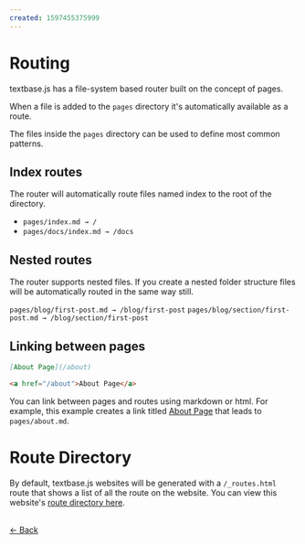 ```yaml
---
created: 1597455375999
---
```


# Routing

textbase.js has a file-system based router built on the concept of pages.

When a file is added to the `pages` directory it's automatically available as a route.

The files inside the `pages` directory can be used to define most common patterns.

## Index routes

The router will automatically route files named index to the root of the directory.

- `pages/index.md → /`
- `pages/docs/index.md → /docs`

## Nested routes

The router supports nested files. If you create a nested folder structure files will be automatically routed in the same way still.

`pages/blog/first-post.md → /blog/first-post`
`pages/blog/section/first-post.md → /blog/section/first-post`

## Linking between pages

```md
[About Page](/about)
```

```html
<a href="/about">About Page</a>
```

You can link between pages and routes using markdown or html. For example, this example creates a link titled [About Page](/about) that leads to `pages/about.md`.

# Route Directory

By default, textbase.js websites will be generated with a `/_routes.html` route that shows a list of all the route on the website. You can view this website's [route directory here](/_pages.html).

<br/> [&larr; Back](/docs)
